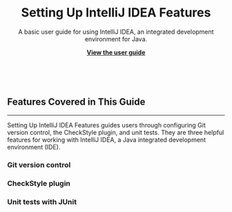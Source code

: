 <p align="center">
    <h1 align="center">Setting Up IntelliJ IDEA Features</h1>
    <p align="center">A basic user guide for using IntelliJ IDEA, an integrated development environment for Java.</p>
    <p align="center"><strong><a href="https://seungho0106.github.io/Documentation/">View the user guide</a></strong></p>
    <br><br><br>
</p>

## Features Covered in This Guide

---

Setting Up IntelliJ IDEA Features guides users through configuring Git version control, the CheckStyle plugin, and unit tests. They are three helpful features for working with IntelliJ IDEA, a Java integrated development environment (IDE).

### Git version control

### CheckStyle plugin

### Unit tests with JUnit


